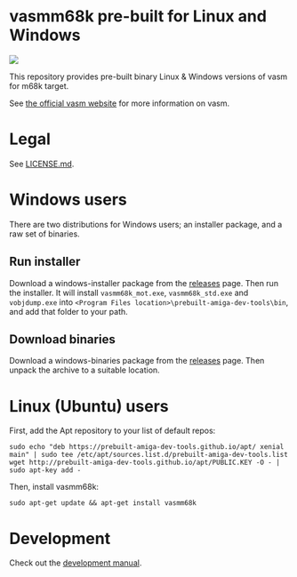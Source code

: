 
# vasmm68k pre-built for Linux and Windows

![](https://github.com/prebuilt-amiga-dev-tools/vasmm68k/workflows/Build/badge.svg)

This repository provides pre-built binary Linux & Windows versions of vasm for m68k target.

See [the official vasm website](http://sun.hasenbraten.de/vasm) for more information on vasm.

# Legal

See [LICENSE.md](LICENSE.md).

# Windows users

There are two distributions for Windows users; an installer package, and a raw set of binaries.

## Run installer

Download a windows-installer package from the [releases](https://github.com/prebuilt-amiga-dev-tools/vasmm68k/releases) page. Then run the installer. It will install `vasmm68k_mot.exe`, `vasmm68k_std.exe` and `vobjdump.exe` into `<Program Files location>\prebuilt-amiga-dev-tools\bin`, and add that folder to your path.

## Download binaries

Download a windows-binaries package from the [releases](https://github.com/prebuilt-amiga-dev-tools/vasmm68k/releases) page. Then unpack the archive to a suitable location.

# Linux (Ubuntu) users

First, add the Apt repository to your list of default repos:

```
sudo echo "deb https://prebuilt-amiga-dev-tools.github.io/apt/ xenial main" | sudo tee /etc/apt/sources.list.d/prebuilt-amiga-dev-tools.list
wget http://prebuilt-amiga-dev-tools.github.io/apt/PUBLIC.KEY -O - | sudo apt-key add -
```

Then, install vasmm68k:
```
sudo apt-get update && apt-get install vasmm68k
```

# Development

Check out the [development manual](DEVELOPMENT.md).